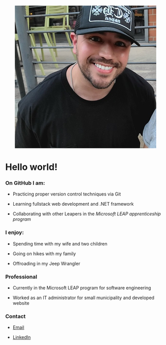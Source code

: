 <!--
**STEJOHN/STEJOHN** is a ✨ _special_ ✨ repository because its `README.md` (this file) appears on your GitHub profile.-->


<p align="center">
  <img src="./img/myphoto.jpg" alt="my profile photo"/>
</p> <!-- Did not use markdown for photo due to using HTML to center img -->


# **Hello world!**


### On GitHub I am:
* Practicing proper version control techniques via Git

* Learning fullstack web development and .NET framework

* Collaborating with other Leapers in the *Microsoft LEAP apprenticeship program*


### I enjoy:
* Spending time with my wife and two children

* Going on hikes with my family 

* Offroading in my Jeep Wrangler

### Professional
* Currently in the Microsoft LEAP program for software engineering 

* Worked as an IT administrator for small municipality and developed website

### Contact 
* [Email](mailto:stephenjayyy@gmail.com)

* [LinkedIn](https://www.linkedin.com/in/andrew-S-johnson-a92310213/)










